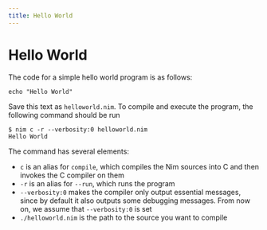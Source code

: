 ```yaml
---
title: Hello World
---
```

# Hello World

The code for a simple hello world program is as follows:

``` nimrod
echo "Hello World"
```

Save this text as `helloworld.nim`. To compile and execute the program, the following command should be run

``` console
$ nim c -r --verbosity:0 helloworld.nim
Hello World
```

The command has several elements:

* `c` is an alias for `compile`, which compiles the Nim sources into C and then invokes the C compiler on them
* `-r` is an alias for `--run`, which runs the program
* `--verbosity:0` makes the compiler only output essential messages, since by default it also outputs some debugging messages. From now on, we assume that `--verbosity:0` is set
* `./helloworld.nim` is the path to the source you want to compile
